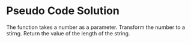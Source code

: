 # Pseudo Code Solution
The function takes a number as a parameter.
Transform the number to a stirng.
Return the value of the length of the string.